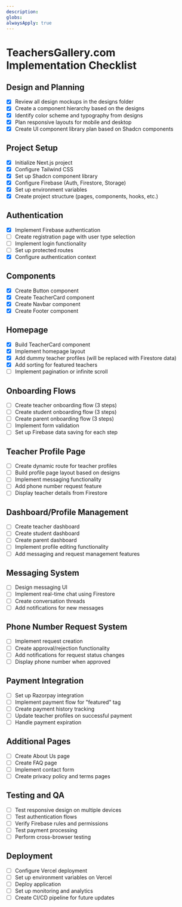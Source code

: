 ```yaml
---
description: 
globs: 
alwaysApply: true
---
```

# TeachersGallery.com Implementation Checklist

## Design and Planning
- [X] Review all design mockups in the designs folder
- [X] Create a component hierarchy based on the designs
- [X] Identify color scheme and typography from designs
- [X] Plan responsive layouts for mobile and desktop
- [X] Create UI component library plan based on Shadcn components

## Project Setup
- [X] Initialize Next.js project
- [X] Configure Tailwind CSS
- [X] Set up Shadcn component library
- [X] Configure Firebase (Auth, Firestore, Storage)
- [X] Set up environment variables
- [X] Create project structure (pages, components, hooks, etc.)

## Authentication
- [X] Implement Firebase authentication
- [ ] Create registration page with user type selection
- [ ] Implement login functionality
- [ ] Set up protected routes
- [X] Configure authentication context

## Components
- [X] Create Button component
- [X] Create TeacherCard component
- [X] Create Navbar component
- [X] Create Footer component

## Homepage
- [X] Build TeacherCard component
- [X] Implement homepage layout
- [X] Add dummy teacher profiles (will be replaced with Firestore data)
- [X] Add sorting for featured teachers
- [ ] Implement pagination or infinite scroll

## Onboarding Flows
- [ ] Create teacher onboarding flow (3 steps)
- [ ] Create student onboarding flow (3 steps)
- [ ] Create parent onboarding flow (3 steps)
- [ ] Implement form validation
- [ ] Set up Firebase data saving for each step

## Teacher Profile Page
- [ ] Create dynamic route for teacher profiles
- [ ] Build profile page layout based on designs
- [ ] Implement messaging functionality
- [ ] Add phone number request feature
- [ ] Display teacher details from Firestore

## Dashboard/Profile Management
- [ ] Create teacher dashboard
- [ ] Create student dashboard
- [ ] Create parent dashboard
- [ ] Implement profile editing functionality
- [ ] Add messaging and request management features

## Messaging System
- [ ] Design messaging UI
- [ ] Implement real-time chat using Firestore
- [ ] Create conversation threads
- [ ] Add notifications for new messages

## Phone Number Request System
- [ ] Implement request creation
- [ ] Create approval/rejection functionality
- [ ] Add notifications for request status changes
- [ ] Display phone number when approved

## Payment Integration
- [ ] Set up Razorpay integration
- [ ] Implement payment flow for "featured" tag
- [ ] Create payment history tracking
- [ ] Update teacher profiles on successful payment
- [ ] Handle payment expiration

## Additional Pages
- [ ] Create About Us page
- [ ] Create FAQ page
- [ ] Implement contact form
- [ ] Create privacy policy and terms pages

## Testing and QA
- [ ] Test responsive design on multiple devices
- [ ] Test authentication flows
- [ ] Verify Firebase rules and permissions
- [ ] Test payment processing
- [ ] Perform cross-browser testing

## Deployment
- [ ] Configure Vercel deployment
- [ ] Set up environment variables on Vercel
- [ ] Deploy application
- [ ] Set up monitoring and analytics
- [ ] Create CI/CD pipeline for future updates